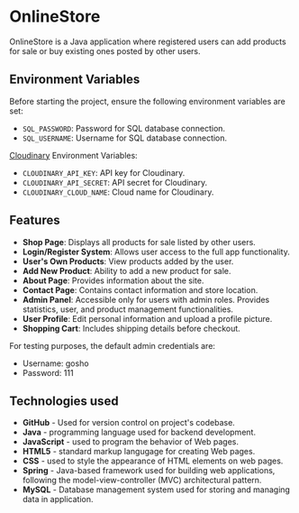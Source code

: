# OnlineStore

OnlineStore is a Java application where registered users can add products for sale or buy existing ones posted by other users.

## Environment Variables

Before starting the project, ensure the following environment variables are set:

- `SQL_PASSWORD`: Password for SQL database connection.
- `SQL_USERNAME`: Username for SQL database connection.
  
[Cloudinary](https://cloudinary.com/) Environment Variables:
- `CLOUDINARY_API_KEY`: API key for Cloudinary.
- `CLOUDINARY_API_SECRET`: API secret for Cloudinary.
- `CLOUDINARY_CLOUD_NAME`: Cloud name for Cloudinary.

## Features

- **Shop Page**: Displays all products for sale listed by other users.
- **Login/Register System**: Allows user access to the full app functionality.
- **User's Own Products**: View products added by the user.
- **Add New Product**: Ability to add a new product for sale.
- **About Page**: Provides information about the site.
- **Contact Page**: Contains contact information and store location.
- **Admin Panel**: Accessible only for users with admin roles. Provides statistics, user, and product management functionalities.
- **User Profile**: Edit personal information and upload a profile picture.
- **Shopping Cart**: Includes shipping details before checkout.

For testing purposes, the default admin credentials are:
- Username: gosho
- Password: 111

## Technologies used

- **GitHub** - Used for version control on project's codebase.
- **Java** - programming language used for backend development.
- **JavaScript** - used to program the behavior of Web pages.
- **HTML5** - standard markup langugage for creating Web pages.
- **CSS** - used to style the appearance of HTML elements on web pages.
- **Spring** - Java-based framework used for building web applications, following the model-view-controller (MVC) architectural pattern.
- **MySQL** - Database management system used for storing and managing data in application.
  
